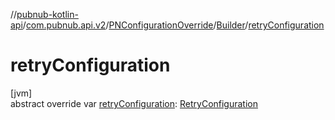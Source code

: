 //[pubnub-kotlin-api](../../../../index.md)/[com.pubnub.api.v2](../../index.md)/[PNConfigurationOverride](../index.md)/[Builder](index.md)/[retryConfiguration](retry-configuration.md)

# retryConfiguration

[jvm]\
abstract override var [retryConfiguration](retry-configuration.md): [RetryConfiguration](../../../../../../pubnub-core/pubnub-core-api/pubnub-core-api/com.pubnub.api.retry/-retry-configuration/index.md)
